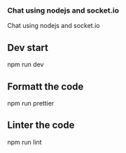 ### Chat using nodejs and socket.io

Chat using nodejs and socket.io

## Dev start

npm run dev

## Formatt the code

npm run prettier

## Linter the code

npm run lint
